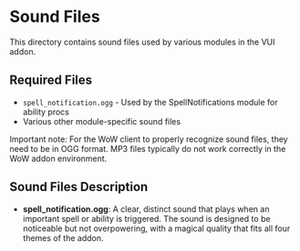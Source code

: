# Sound Files

This directory contains sound files used by various modules in the VUI addon.

## Required Files
- `spell_notification.ogg` - Used by the SpellNotifications module for ability procs
- Various other module-specific sound files

Important note: For the WoW client to properly recognize sound files, they need to be in OGG format. MP3 files typically do not work correctly in the WoW addon environment.

## Sound Files Description
- **spell_notification.ogg**: A clear, distinct sound that plays when an important spell or ability is triggered. The sound is designed to be noticeable but not overpowering, with a magical quality that fits all four themes of the addon.